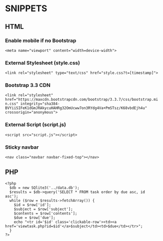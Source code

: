 # SNIPPETS

## HTML

### Enable mobile if no Bootstrap
`<meta name="viewport" content="width=device-width">`

### External Stylesheet (style.css)
`<link rel="stylesheet" type="text/css" href="style.css?t=[timestamp]">`

### Bootstrap 3.3 CDN
`<link rel="stylesheet" href="https://maxcdn.bootstrapcdn.com/bootstrap/3.3.7/css/bootstrap.min.css" integrity="sha384-BVYiiSIFeK1dGmJRAkycuHAHRg32OmUcww7on3RYdg4Va+PmSTsz/K68vbdEjh4u" crossorigin="anonymous">`

### External Script (script.js)
`<script src="script.js"></script>`

### Sticky navbar
`<nav class="navbar navbar-fixed-top"></nav>`

## PHP
```
<?php
  $db = new SQlite3('../data.db');
  $results = $db->query('SELECT * FROM task order by due asc, id asc');
  while ($row = $results->fetchArray()) {
    $id = $row['id'];
    $subject = $row['subject'];
    $contents = $row['contents'];
    $due = $row['due'];
    echo "<tr id='$id' class='clickable-row'><td><a href='viewtask.php?id=$id'</a>$subject</td><td>$due</td></tr>";
  }
?>
```
